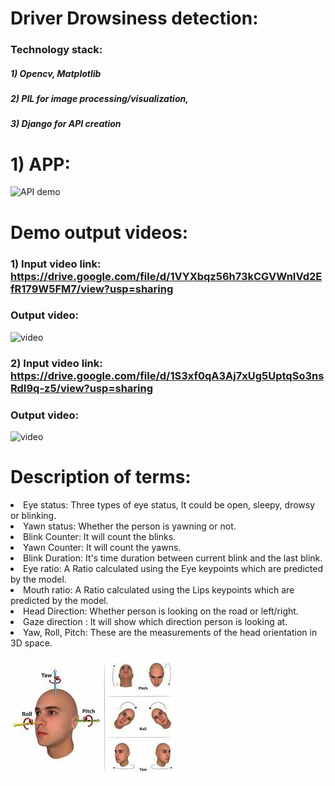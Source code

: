 # Driver Drowsiness detection:

### Technology stack: 
##### 1) Opencv, Matplotlib
##### 2) PIL for image processing/visualization, 
##### 3) Django for API creation

# 1) APP:

![API demo](sleep-detection-api.gif)

# Demo output videos:

### 1) Input video link: https://drive.google.com/file/d/1VYXbqz56h73kCGVWnIVd2EfR179W5FM7/view?usp=sharing
### Output video:

![video](video_2.gif)

### 2) Input video link: https://drive.google.com/file/d/1S3xf0qA3Aj7xUg5UptqSo3nsRdI9q-z5/view?usp=sharing
### Output video:

![video](video_1.gif)


# Description of terms:

<li> Eye status: Three types of eye status, It could be open, sleepy, drowsy or blinking.
<li> Yawn status: Whether the person is yawning or not.
<li> Blink Counter: It will count the blinks.
<li> Yawn Counter: It will count the yawns.
<li> Blink Duration: It's time duration between current blink and the last blink.
<li> Eye ratio: A Ratio calculated using the Eye keypoints which are predicted by the model.
<li> Mouth ratio: A Ratio calculated using the Lips keypoints which are predicted by the model.
<li> Head Direction: Whether person is looking on the road or left/right.
<li> Gaze direction : It will show which direction person is looking at.
<li> Yaw, Roll, Pitch: These are the measurements of the head orientation in 3D space. 
  
![image](yaw_roll_pitch.png)


